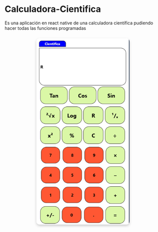 # Calculadora-Cientifica
Es una aplicación en react native de una calculadora científica pudiendo hacer todas las funciones programadas

<p align="center">
  <img src="Cientifica.png" alt="Imagen 1" width="300" style="border-radius:10px; box-shadow: 0 4px 8px rgba(0,0,0,0.2); margin:10px;">
</p>
